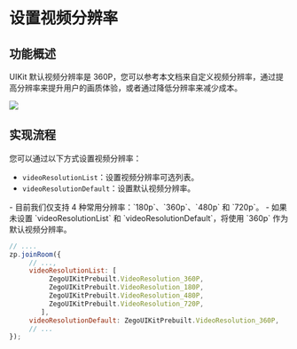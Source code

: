 # 设置视频分辨率

## 功能概述

UIKit 默认视频分辨率是 360P，您可以参考本文档来自定义视频分辨率，通过提高分辨率来提升用户的画质体验，或者通过降低分辨率来减少成本。

<Frame width="512" height="auto" caption="">
  <img src="https://doc-media.zego.im/sdk-doc/Pics/Prebuilt_Web/set_video_resolution.png" />
</Frame>

## 实现流程
您可以通过以下方式设置视频分辨率：
- `videoResolutionList`：设置视频分辨率可选列表。
- `videoResolutionDefault`：设置默认视频分辨率。

<Warning title="注意">
- 目前我们仅支持 4 种常用分辨率：`180p`、`360p`、`480p` 和 `720p`。
- 如果未设置 `videoResolutionList` 和 `videoResolutionDefault`，将使用 `360p` 作为默认视频分辨率。
</Warning>

```js
// ....
zp.joinRoom({
     // ...,
     videoResolutionList: [
          ZegoUIKitPrebuilt.VideoResolution_360P,
          ZegoUIKitPrebuilt.VideoResolution_180P,
          ZegoUIKitPrebuilt.VideoResolution_480P,
          ZegoUIKitPrebuilt.VideoResolution_720P,
        ],
     videoResolutionDefault: ZegoUIKitPrebuilt.VideoResolution_360P, 
     // ...
});
```
